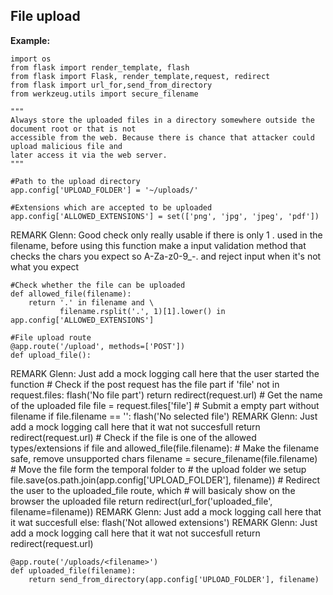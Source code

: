File upload
-------

**Example:**

	import os
	from flask import render_template, flash
	from flask import Flask, render_template,request, redirect
	from flask import url_for,send_from_directory
	from werkzeug.utils import secure_filename

	"""
	Always store the uploaded files in a directory somewhere outside the document root or that is not 
	accessible from the web. Because there is chance that attacker could upload malicious file and 
	later access it via the web server. 
	"""

	#Path to the upload directory	
	app.config['UPLOAD_FOLDER'] = '~/uploads/'
	
	#Extensions which are accepted to be uploaded
	app.config['ALLOWED_EXTENSIONS'] = set(['png', 'jpg', 'jpeg', 'pdf'])

REMARK Glenn: Good check only really usable if there is only 1 . used in the filename, before using this function make a input validation method that checks the chars you expect so A-Za-z0-9_-. and reject input when it's not what you expect
	
	#Check whether the file can be uploaded
	def allowed_file(filename):
	    return '.' in filename and \
	           filename.rsplit('.', 1)[1].lower() in app.config['ALLOWED_EXTENSIONS']

	#File upload route
	@app.route('/upload', methods=['POST'])
	def upload_file():
REMARK Glenn: Just add a mock logging call here that the user started the function
	    # Check if the post request has the file part
	    if 'file' not in request.files:
	        flash('No file part')
	        return redirect(request.url)
	    # Get the name of the uploaded file
	    file = request.files['file']
	    # Submit a empty part without filename
	    if file.filename == '':
	        flash('No selected file')
REMARK Glenn: Just add a mock logging call here that it wat not succesfull
	        return redirect(request.url)
	    # Check if the file is one of the allowed types/extensions
	    if file and allowed_file(file.filename):
	        # Make the filename safe, remove unsupported chars
	        filename = secure_filename(file.filename)
	        # Move the file form the temporal folder to
	        # the upload folder we setup
	        file.save(os.path.join(app.config['UPLOAD_FOLDER'], filename))
	        # Redirect the user to the uploaded_file route, which
	        # will basicaly show on the browser the uploaded file
	        return redirect(url_for('uploaded_file', filename=filename))
REMARK Glenn: Just add a mock logging call here that it wat succesfull
	    else:
	        flash('Not allowed extensions')
REMARK Glenn: Just add a mock logging call here that it wat not succesfull
	        return redirect(request.url)

	@app.route('/uploads/<filename>')
	def uploaded_file(filename):
	    return send_from_directory(app.config['UPLOAD_FOLDER'], filename)
	

